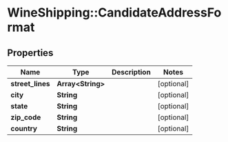 # WineShipping::CandidateAddressFormat

## Properties
Name | Type | Description | Notes
------------ | ------------- | ------------- | -------------
**street_lines** | **Array&lt;String&gt;** |  | [optional] 
**city** | **String** |  | [optional] 
**state** | **String** |  | [optional] 
**zip_code** | **String** |  | [optional] 
**country** | **String** |  | [optional] 


